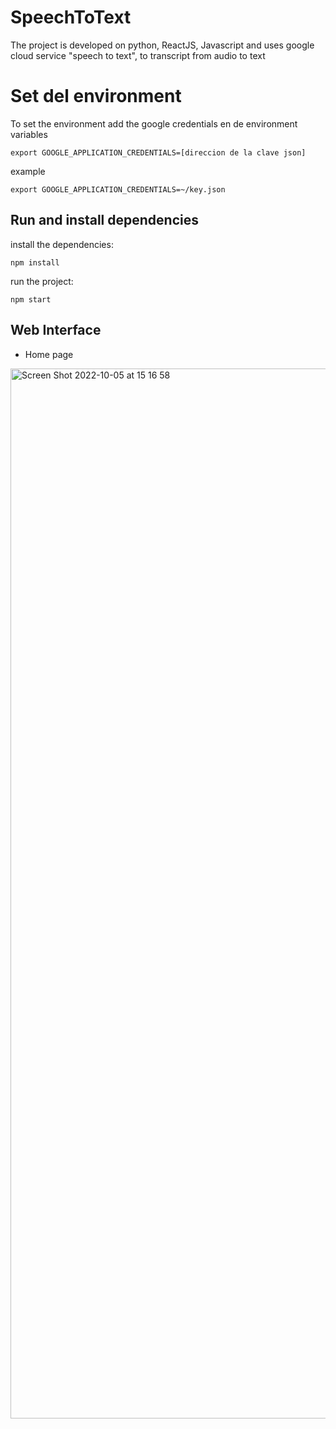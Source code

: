 # SpeechToText

The project is developed on python, ReactJS, Javascript and uses google cloud service "speech to text", to transcript from audio to text

# Set del environment
To set the environment add the google credentials en de environment variables
```
export GOOGLE_APPLICATION_CREDENTIALS=[direccion de la clave json]
```
example

```
export GOOGLE_APPLICATION_CREDENTIALS=~/key.json
```

## Run and install dependencies 
install the dependencies:
```
npm install
```

run the project:
```
npm start
```

## Web Interface
 * Home page
<img width="1680" alt="Screen Shot 2022-10-05 at 15 16 58" src="https://user-images.githubusercontent.com/42823040/194167365-43958952-8545-4c69-b0d6-389e935dca1b.png">

